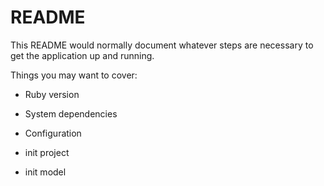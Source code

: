# README

This README would normally document whatever steps are necessary to get the
application up and running.

Things you may want to cover:

* Ruby version

* System dependencies

* Configuration

* init project

* init model
